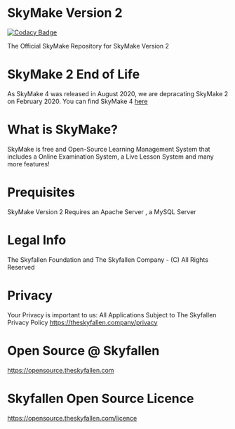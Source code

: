 # SkyMake Version 2

[![Codacy Badge](https://api.codacy.com/project/badge/Grade/377c98b44cd74d23945b3380bfbd4f5c)](https://app.codacy.com/gh/TheSkyfallenCompany/SkyMakeV2?utm_source=github.com&utm_medium=referral&utm_content=TheSkyfallenCompany/SkyMakeV2&utm_campaign=Badge_Grade)

The Official SkyMake Repository for SkyMake Version 2

# SkyMake 2 End of Life
As SkyMake 4 was released in August 2020, we are depracating SkyMake 2 on February 2020. You can find SkyMake 4 [here](https://github.com/yigitkeremoktay/SkyMake)
# What is SkyMake?
SkyMake is free and Open-Source Learning Management System that includes a Online Examination System, a Live Lesson System and many more features!

# Prequisites
SkyMake Version 2 Requires an Apache Server , a MySQL Server

# Legal Info
The Skyfallen Foundation and The Skyfallen Company - (C) All Rights Reserved

# Privacy
Your Privacy is important to us: All Applications Subject to The Skyfallen Privacy Policy https://theskyfallen.company/privacy

# Open Source @ Skyfallen
https://opensource.theskyfallen.com

# Skyfallen Open Source Licence
https://opensource.theskyfallen.com/licence
